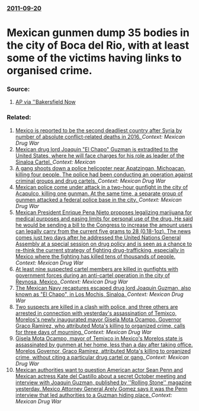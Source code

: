 ### [2011-09-20](/news/2011/09/20/index.md)

# Mexican gunmen dump 35 bodies in the city of Boca del Rio, with at least some of the victims having links to organised crime. 




### Source:

1. [AP via ''Bakersfield Now](http://www.bakersfieldnow.com/news/national/130242818.html)

### Related:

1. [Mexico is reported to be the second deadliest country after Syria by number of absolute conflict-related deaths in 2016. ](/news/2017/05/10/mexico-is-reported-to-be-the-second-deadliest-country-after-syria-by-number-of-absolute-conflict-related-deaths-in-2016.md) _Context: Mexican Drug War_
2. [Mexican drug lord Joaquin "El Chapo" Guzman is extradited to the United States, where he will face charges for his role as leader of the Sinaloa Cartel. ](/news/2017/01/19/mexican-drug-lord-joaquan-el-chapo-guzma-n-is-extradited-to-the-united-states-where-he-will-face-charges-for-his-role-as-leader-of-the-s.md) _Context: Mexican_
3. [A gang shoots down a police helicopter near Apatzingan, Michoacan, killing four people. The police had been conducting an operation against criminal groups and drug cartels. ](/news/2016/09/7/a-gang-shoots-down-a-police-helicopter-near-apatzinga-n-michoaca-n-killing-four-people-the-police-had-been-conducting-an-operation-agains.md) _Context: Mexican Drug War_
4. [Mexican police come under attack in a two-hour gunfight in the city of Acapulco, killing one gunman. At the same time, a separate group of gunmen attacked a federal police base in the city. ](/news/2016/04/25/mexican-police-come-under-attack-in-a-two-hour-gunfight-in-the-city-of-acapulco-killing-one-gunman-at-the-same-time-a-separate-group-of-g.md) _Context: Mexican Drug War_
5. [Mexican President Enrique Pena Nieto proposes legalizing marijuana for medical purposes and easing limits for personal use of the drug. He said he would be sending a bill to the Congress to increase the amount users can legally carry from the current five grams to 28 (0.18-1oz). The news comes just two days after he addressed the United Nations General Assembly at a special session on drug policy and is seen as a chance to re-think the current strategy of fighting drug-trafficking, especially in Mexico where the fighting has killed tens of thousands of people. ](/news/2016/04/22/mexican-president-enrique-pea-a-nieto-proposes-legalizing-marijuana-for-medical-purposes-and-easing-limits-for-personal-use-of-the-drug-he.md) _Context: Mexican Drug War_
6. [At least nine suspected cartel members are killed in gunfights with government forces during an anti-cartel operation in the city of Reynosa, Mexico. ](/news/2016/03/14/at-least-nine-suspected-cartel-members-are-killed-in-gunfights-with-government-forces-during-an-anti-cartel-operation-in-the-city-of-reynosa.md) _Context: Mexican Drug War_
7. [The Mexican Navy recaptures escaped drug lord Joaquin Guzman, also known as "El Chapo", in Los Mochis, Sinaloa. ](/news/2016/01/8/the-mexican-navy-recaptures-escaped-drug-lord-joaquan-guzma-n-also-known-as-el-chapo-in-los-mochis-sinaloa.md) _Context: Mexican Drug War_
8. [Two suspects are killed in a clash with police, and three others are arrested in connection with yesterday's assassination  of Temixco, Morelos's newly inaugurated mayor Gisela Mota Ocampo. Governor Graco Ramirez, who attributed Mota's killing to organized crime, calls for three days of mourning. ](/news/2016/01/3/two-suspects-are-killed-in-a-clash-with-police-and-three-others-are-arrested-in-connection-with-yesterday-s-assassination-of-temixco-more.md) _Context: Mexican Drug War_
9. [Gisela Mota Ocampo, mayor of Temixco in Mexico's Morelos state is assassinated by gunmen at her home, less than a day after taking office. Morelos Governor, Graco Ramirez, attributed Mota's killing to organized crime, without citing a particular drug cartel or gang. ](/news/2016/01/2/gisela-mota-ocampo-mayor-of-temixco-in-mexico-s-morelos-state-is-assassinated-by-gunmen-at-her-home-less-than-a-day-after-taking-office-m.md) _Context: Mexican Drug War_
10. [Mexican authorities want to question American actor Sean Penn and Mexican actress Kate del Castillo about a secret October meeting and interview with Joaquin Guzman, published by ''Rolling Stone'' magazine yesterday. Mexico Attorney General Arely Gomez says it was the Penn interview that led authorities to a Guzman hiding place. ](/news/2016/01/10/mexican-authorities-want-to-question-american-actor-sean-penn-and-mexican-actress-kate-del-castillo-about-a-secret-october-meeting-and-inter.md) _Context: Mexican Drug War_
